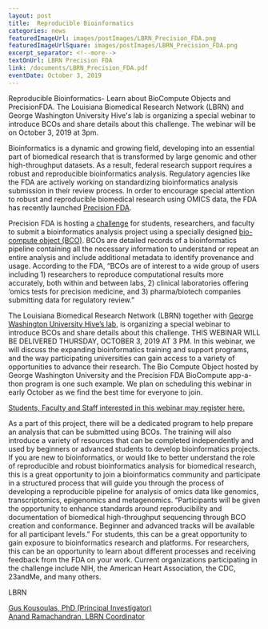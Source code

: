 ```yaml
--- 
layout: post
title:  Reproducible Bioinformatics
categories: news
featuredImageUrl: images/postImages/LBRN_Precision_FDA.png
featuredImageUrlSquare: images/postImages/LBRN_Precision_FDA.png
excerpt_separator: <!--more-->
textOnUrl: LBRN Precision FDA
link: /documents/LBRN_Precision_FDA.pdf
eventDate: October 3, 2019
--- 
```

Reproducible Bioinformatics- Learn about BioCompute Objects and PrecisionFDA. The Louisiana Biomedical Research Network (LBRN) and George Washington University Hive's lab is organizing a special webinar to introduce BCOs and share details about this challenge. The webinar will be on October 3, 2019 at 3pm. <!--more-->

Bioinformatics is a dynamic and growing field, developing into an essential part of biomedical research that is transformed by large genomic and other high-throughput datasets. As a result, federal research support requires a robust and reproducible bioinformatics analysis. Regulatory agencies like the FDA are actively working on standardizing bioinformatics analysis submission in their review process. In order to encourage special attention to robust and reproducible biomedical research using OMICS data, the FDA has recently launched [Precision FDA](https://precision.fda.gov). 

Precision FDA is hosting a [challenge](https://precision.fda.gov/challenges/7) for students, researchers, and faculty to submit a bioinformatics analysis project using a specially designed [bio-compute object (BCO)](https://www.biocomputeobject.org/about.html). BCOs are detailed records of a bioinformatics pipeline containing all the necessary information to understand or repeat an entire analysis and include additional metadata to identify provenance and usage. According to the FDA, “BCOs are of interest to a wide group of users including 1) researchers to reproduce computational results more accurately, both within and between labs, 2) clinical laboratories offering ‘omics tests for precision medicine, and 3) pharma/biotech companies submitting data for regulatory review.”

The Louisiana Biomedical Research Network (LBRN) together with [George Washington University Hive’s lab](https://hive.biochemistry.gwu.edu/home), is organizing a special webinar to introduce BCOs and share details about this challenge. THIS WEBINAR WILL BE DELIVERED THURSDAY, OCTOBER 3, 2019 AT 3 PM. In this webinar, we will discuss the expanding bioinformatics training and support programs, and the way participating universities can gain access to a variety of opportunities to advance their research. The Bio Compute Object hosted by George Washington University and the Precision FDA BioCompute app-a-thon program is one such example. We plan on scheduling this webinar in early October as we find the best time for everyone to join. 

[Students, Faculty and Staff interested in this webinar may register here.](https://share.hsforms.com/13TZjO-TCTE23z9aaDKQyJw3851z/)

As a part of this project, there will be a dedicated program to help prepare an analysis that can be submitted using BCOs. The training will also introduce a variety of resources that can be completed independently and used by beginners or advanced students to develop bioinformatics projects. If you are new to bioinformatics, or would like to better understand the role of reproducible and robust bioinformatics analysis for biomedical research, this is a great opportunity to join a bioinformatics community and participate in a structured process that will guide you through the process of developing a reproducible pipeline for analysis of omics data like genomics, transcriptomics, epigenomics and metagenomics. “Participants will be given the opportunity to enhance standards around reproducibility and documentation of biomedical high-throughput sequencing through BCO creation and conformance. Beginner and advanced tracks will be available for all participant levels.” For students, this can be a great opportunity to gain exposure to bioinformatics research and platforms. For researchers, this can be an opportunity to learn about different processes and receiving feedback from the FDA on your work. Current organizations participating in the challenge include NIH, the American Heart Association, the CDC, 23andMe, and many others. 

LBRN

[Gus Kousoulas, PhD (Principal Investigator)](mailto:vtgusk@lsu.edu?subject=Reproducible%20Bioinformatics)  
[Anand Ramachandran, LBRN Coordinator](mailto:aramac5@lsu.edu?subject=Reproducible%20Bioinformatics)

